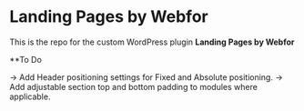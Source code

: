# Landing Pages by Webfor

This is the repo for the custom WordPress plugin **Landing Pages by Webfor** 

**To Do

-> Add Header positioning settings for Fixed and Absolute positioning.
-> Add adjustable section top and bottom padding to modules where applicable.
